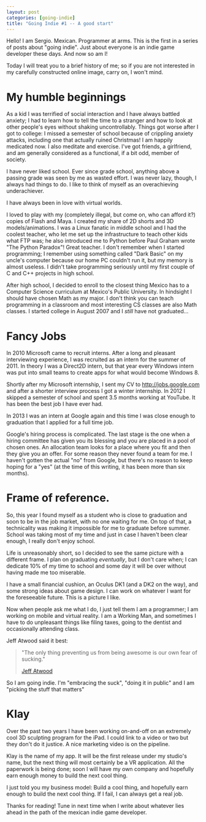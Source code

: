 ```yaml
---
layout: post
categories: [going-indie]
title: "Going Indie #1 -- A good start"
---
```


Hello! I am Sergio. Mexican. Programmer at arms. This is the first in a series of posts about "going indie". Just about everyone is an indie game developer these days. And now so am I!

Today I will treat you to a brief history of me; so if you are not interested in my carefully constructed online image, carry on, I won't mind.

# My humble beginnings

As a kid I was terrified of social interaction and I have always battled anxiety; I had to learn how to tell the time to a stranger and how to look at other people's eyes without shaking uncontrollably. Things got worse after I got to college: I missed a semester of school because of crippling anxiety attacks, including one that actually ruined Christmas! I am happily medicated now. I also meditate and exercise. I've got friends, a girlfriend, and am generally considered as a functional, if a bit odd, member of society.

I have never liked school. Ever since grade school, anything above a passing grade was seen by me as wasted effort. I was never lazy, though, I always had things to do. I like to think of myself as an overachieving underachiever.

I have always been in love with virtual worlds.

I loved to play with my (completely illegal, but come on, who can afford it?) copies of Flash and Maya. I created my share of 2D shorts and 3D models/animations. I was a Linux fanatic in middle school and I had the coolest teacher, who let me set up the infrastructure to teach other kids what FTP was; he also introduced me to Python before Paul Graham wrote "The Python Paradox"! Great teacher. I don't remember when I started programming; I remember using something called "Dark Basic" on my uncle's computer because our home PC couldn't run it, but my memory is almost useless. I didn't take programming seriously until my first couple of C and C++ projects in high school.

After high school, I decided to enroll to the closest thing Mexico has to a Computer Science curriculum at Mexico's Public University. In hindsight I should have chosen Math as my major. I don't think you can teach programming in a classroom and most interesting CS classes are also Math classes. I started college in August 2007 and I *still* have not graduated...

# Fancy Jobs

In 2010 Microsoft came to recruit interns. After a long and pleasant interviewing experience, I was recruited as an intern for the summer of 2011. In theory I was a Direct2D intern, but that year every Windows intern was put into small teams to create apps for what would become Windows 8.

Shortly after my Microsoft internship, I sent my CV to http://jobs.google.com and after a shorter interview process I got a winter internship. In 2012 I skipped a semester of school and spent 3.5 months working at YouTube. It has been the best job I have ever had.

In 2013 I was an intern at Google again and this time I was close enough to graduation that I applied for a full time job.

Google's hiring process is complicated. The last stage is the one when a hiring committee has given you its blessing and you are placed in a pool of chosen ones. An allocation team looks for a place where you fit and then they give you an offer. For some reason they never found a team for me. I haven't gotten the actual "no" from Google, but there's no reason to keep hoping for a "yes" (at the time of this writing, it has been more than six months).

# Frame of reference.

So, this year I found myself as a student who is close to graduation and soon to be in the job market, with no one waiting for me. On top of that, a technicality was making it impossible for me to graduate before summer. School was taking most of my time and just in case I haven't been clear enough, I really don't enjoy school.

Life is unreasonably short, so I decided to see the same picture with a different frame. I plan on graduating _eventually_, but I don't care when; I can dedicate 10% of my time to school and some day it will be over without having made me too miserable.

I have a small financial cushion, an Oculus DK1 (and a DK2 on the way), and some strong ideas about game design. I can work on whatever I want for the foreseeable future. This is a picture I like.

Now when people ask me what I do, I just tell them I am a programmer; I am working on mobile and virtual reality. I am a Working Man, and sometimes I have to do unpleasant things like filing taxes, going to the dentist and occasionally attending class.

Jeff Atwood said it best:

> "The only thing preventing us from being awesome is our own fear of sucking."
>
> [Jeff Atwood](http://blog.codinghorror.com/how-to-stop-sucking-and-be-awesome-instead/)

So I am going indie. I'm "embracing the suck", "doing it in public" and I am "picking the stuff that matters"

# Klay

Over the past two years I have been working on-and-off on an extremely cool 3D sculpting program for the iPad. I could link to a video or two but they don't do it justice. A nice marketing video is on the pipeline.

Klay is the name of my app. It will be the first release under my studio's name, but the next thing will most certainly be a VR application. All the paperwork is being done; soon I will have my own company and hopefully earn enough money to build the next cool thing.

I just told you my business model: Build a cool thing, and hopefully earn enough to build the next cool thing. If I fail, I can always get a real job.

Thanks for reading! Tune in next time when I write about whatever lies ahead in the path of the mexican indie game developer.

